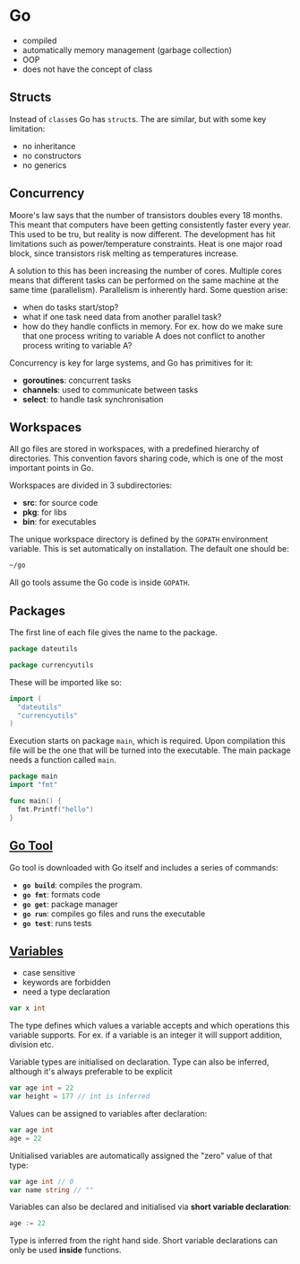 # Go

- compiled
- automatically memory management (garbage collection)
- OOP
- does not have the concept of class

## Structs
Instead of `class`es Go has `struct`s.
The are similar, but with some key limitation:

- no inheritance
- no constructors
- no generics

## Concurrency
Moore's law says that the number of transistors doubles every 18 months.
This meant that computers have been getting consistently faster every year. This used to be tru, but reality is now different. The development has hit limitations such as power/temperature constraints.
Heat is one major road block, since transistors risk melting as temperatures increase.

A solution to this has been increasing the number of cores. Multiple cores means that different tasks can be performed on the same machine at the same time (parallelism).
Parallelism is inherently hard. Some question arise:

- when do tasks start/stop?
- what if one task need data from another parallel task?
- how do they handle conflicts in memory. For ex. how do we make sure that one process writing to variable A does not conflict to another process writing to variable A?

Concurrency is key for large systems, and Go has primitives for it:

- **goroutines**: concurrent tasks
- **channels**: used to communicate between tasks
- **select**: to handle task synchronisation

## Workspaces
All go files are stored in workspaces, with a predefined hierarchy of directories.
This convention favors sharing code, which is one of the most important points in Go.

Workspaces are divided in 3 subdirectories:
- **src**: for source code 
- **pkg**: for libs
- **bin**: for executables

The unique workspace directory is defined by the `GOPATH` environment variable.
This is set automatically on installation.
The default one should be:

```sh
~/go
```

All go tools assume the Go code is inside `GOPATH`.

## Packages
The first line of each file gives the name to the package.

```go
package dateutils
```
```go
package currencyutils
```

These will be imported like so:

```go
import (
  "dateutils"
  "currencyutils"
)
```

Execution starts on package `main`, which is required.
Upon compilation this file will be the one that will be turned into the executable.
The main package needs a function called `main`.

```go
package main
import "fmt"

func main() {
  fmt.Printf("hello")
}
```

## [Go Tool](https://www.coursera.org/learn/golang-getting-started/lecture/09AcC/m1-2-3-go-tool)
Go tool is downloaded with Go itself and includes a series of commands:

- **`go build`**: compiles the program.
- **`go fmt`**: formats code
- **`go get`**: package manager
- **`go run`**: compiles go files and runs the executable
- **`go test`**: runs tests

## [Variables](https://www.coursera.org/learn/golang-getting-started/lecture/dQajs/m1-3-1-variables)

- case sensitive
- keywords are forbidden
- need a type declaration

```go
var x int
```

The type defines which values a variable accepts and which operations this variable supports.
For ex. if a variable is an integer it will support addition, division etc.

Variable types are initialised on declaration. Type can also be inferred, although it's always preferable to be explicit

```go
var age int = 22
var height = 177 // int is inferred
```

Values can be assigned to variables after declaration:

```go
var age int
age = 22
```

Unitialised variables are automatically assigned the "zero" value of that type:

```go
var age int // 0
var name string // ""
```

Variables can also be declared and initialised via **short variable declaration**:

```go
age := 22
```
Type is inferred from the right hand side. Short variable declarations can only be used **inside** functions.
